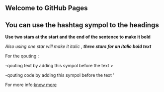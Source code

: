 ## Welcome to GitHub Pages
## You can use the hashtag sympol to  the headings

**Use two stars  at the start and the end of the sentence to make it bold**

*Also using one star will make it italic* ,  ***three stars for an italic bold text***

For the qouting :

-qouting text by adding this sympol before the text \>

-qouting code by adding this sympol before the text \'

For more info:[know more](https://help.github.com/en/github/writing-on-github/basic-writing-and-formatting-syntax)

